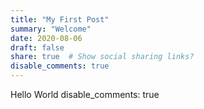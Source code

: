 ```yaml
---
title: "My First Post"
summary: "Welcome"
date: 2020-08-06
draft: false
share: true  # Show social sharing links?
disable_comments: true
---
```

Hello World
disable_comments: true